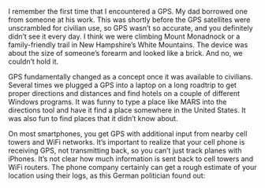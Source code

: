I remember the first time that I encountered a GPS. My dad borrowed one from someone at his work. This was shortly before the GPS satellites were unscrambled for civilian use, so GPS wasn’t so accurate, and you definitely didn’t see it every day. I think we were climbing Mount Monadnock or a family-friendly trail in New Hampshire’s White Mountains. The device was about the size of someone’s forearm and looked like a brick. And no, we couldn’t hold it.

GPS fundamentally changed as a concept once it was available to civilians. Several times we plugged a GPS into a laptop on a long roadtrip to get proper directions and distances and find hotels on a couple of different Windows programs. It was funny to type a place like MARS into the directions tool and have it find a place somewhere in the United States. It was also fun to find places that it didn’t know about.

On most smartphones, you get GPS with additional input from nearby cell towers and WiFi networks. It’s important to realize that your cell phone is receiving GPS, not transmitting back, so you can’t just track planes with iPhones. It’s not clear how much information is sent back to cell towers and WiFi routers. The phone company certainly can get a rough estimate of your location using their logs, as this German politician found out:


